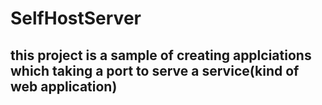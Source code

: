 # SelfHostServer
## this project is a sample of creating applciations which taking a port to serve a service(kind of web application)
